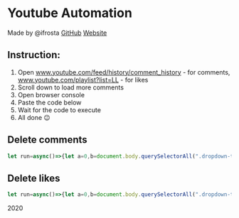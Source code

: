 # Youtube Automation
Made by @ifrosta [GitHub](https://github.com/iFrosta) [Website](https://ifrosta.com)

## Instruction:
1. Open www.youtube.com/feed/history/comment_history - for comments, www.youtube.com/playlist?list=LL - for likes
2. Scroll down to load more comments
2. Open browser console
3. Paste the code below
4. Wait for the code to execute
5. All done 😉

## Delete comments
```javascript
let run=async()=>{let a=0,b=document.body.querySelectorAll(".dropdown-trigger"),c=a=>new Promise(b=>setTimeout(b,a));for(let d=0;d<b.length;d++){await c(50),b.item(d).click();let e=document.body.getElementsByClassName("style-scope ytd-menu-navigation-item-renderer");for(let b=0;b<e.length;b++)if("Delete"===e.item(b).textContent){e.item(b).click(),await c(200);let d=document.body.getElementsByClassName("yt-button-renderer");for(let b=0;b<d.length;b++)if("Delete"===d.item(b).textContent){d.item(b).click(),a++;break}break}await c(50)}console.log("Deleted:",a,"items")};run();
```

## Delete likes
```javascript
let run=async()=>{let a=0,b=document.body.querySelectorAll(".dropdown-trigger"),c=a=>new Promise(b=>setTimeout(b,a));for(let d=0;d<b.length;d++){await c(50),b.item(d).click();let e=document.body.getElementsByClassName("style-scope ytd-menu-service-item-renderer");for(let b=0;b<e.length;b++)if("Remove from Liked videos"===e.item(b).textContent){e.item(b).click(),a++;break}await c(50)}console.log("Deleted:",a,"items")};run();
```

2020
